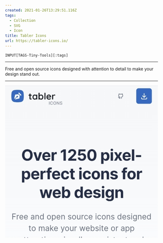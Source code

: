 ```yaml
---
created: 2021-01-26T13:29:51.116Z
tags: 
  - Collection
  - SVG
  - Icon
title: Tabler Icons
url: https://tabler-icons.io/
---
```

```meta-bind
INPUT[TAGS-Tiny-Tools][:tags]
```

___
Free and open source icons designed with attention to detail to make your design stand out.
___

![](_attachments/tabler-icons.jpg)
